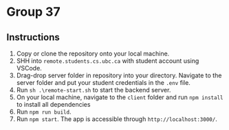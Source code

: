 # Group 37
## Instructions

1. Copy or clone the repository onto your local machine.
2. SHH into `remote.students.cs.ubc.ca` with student account using VSCode.
2. Drag-drop server folder in repository into your directory. Navigate to the server folder and put your student credentials in the `.env` file.
3. Run `sh .\remote-start.sh` to start the backend server.
4. On your local machine, navigate to the `client` folder and run `npm install` to install all dependencies
5. Run `npm run build`.
6. Run `npm start`. The app is accessible through `http://localhost:3000/`.